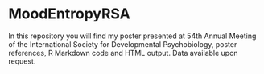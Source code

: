 # MoodEntropyRSA
In this repository you will find my poster presented at 54th Annual Meeting of the International Society for Developmental Psychobiology, poster references, R Markdown code and HTML output. Data available upon request. 
